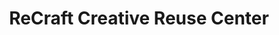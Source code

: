 ---
title: "ReCraft Creative Reuse Center"
url: /greenville/recraft-creative-reuse-center/
shop: Gebrauchtwaren
---